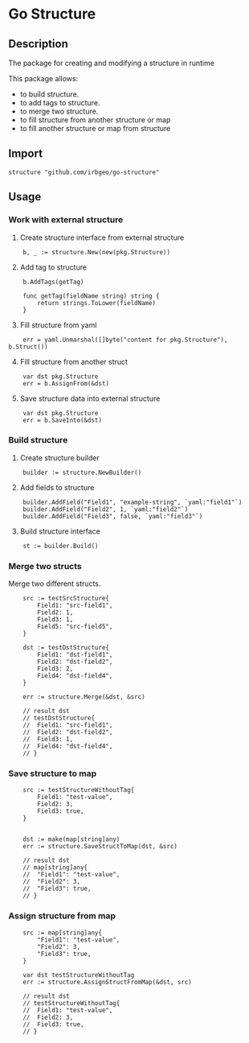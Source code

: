 # Go Structure

## Description

The package for creating and modifying a structure in runtime

This package allows:

- to build structure.
- to add tags to structure.
- to merge two structure.
- to fill structure from another structure or map
- to fill another structure or map from structure

## Import

```golang
structure "github.com/irbgeo/go-structure"
```

## Usage

### Work with external structure

1. Create structure interface from external structure

```golang
    b, _ := structure.New(new(pkg.Structure))
```

2. Add tag to structure

```golang
    b.AddTags(getTag)

    func getTag(fieldName string) string {
        return strings.ToLower(fieldName)
    }
```

3. Fill structure from yaml

```golang
    err = yaml.Unmarshal([]byte("content for pkg.Structure"), b.Struct())
```

4. Fill structure from another struct

```golang
    var dst pkg.Structure
    err = b.AssignFrom(&dst)
```

5. Save structure data into external structure

```golang
    var dst pkg.Structure
    err = b.SaveInto(&dst)
```

### Build structure

1. Create structure builder

```golang
    builder := structure.NewBuilder()
```

2. Add fields to structure

```golang
    builder.AddField("Field1", "example-string", `yaml:"field1"`)
	builder.AddField("Field2", 1, `yaml:"field2"`)
	builder.AddField("Field3", false, `yaml:"field3"`)
```

3. Build structure interface

```golang
    st := builder.Build()
```

### Merge two structs

Merge two different structs.

```golang
	src := testSrcStructure{
		Field1: "src-field1",
		Field2: 1,
		Field3: 1,
		Field5: "src-field5",
	}

	dst := testDstStructure{
		Field1: "dst-field1",
		Field2: "dst-field2",
		Field3: 2,
		Field4: "dst-field4",
	}

    err := structure.Merge(&dst, &src)

    // result dst
    // testDstStructure{
	// 	Field1: "src-field1",
	// 	Field2: "dst-field2",
	// 	Field3: 1,
	// 	Field4: "dst-field4",
	// }
```

### Save structure to map

```golang
	src := testStructureWithoutTag{
		Field1: "test-value",
		Field2: 3,
		Field3: true,
	}


	dst := make(map[string]any)
	err := structure.SaveStructToMap(dst, &src)

    // result dst
    // map[string]any{
	// 	"Field1": "test-value",
	// 	"Field2": 3,
	// 	"Field3": true,
	// }
```

### Assign structure from map

```golang
	src := map[string]any{
		"Field1": "test-value",
		"Field2": 3,
		"Field3": true,
	}

	var dst testStructureWithoutTag
	err := structure.AssignStructFromMap(&dst, src)

    // result dst
    // testStructureWithoutTag{
	// 	Field1: "test-value",
	// 	Field2: 3,
	// 	Field3: true,
	// }
```
